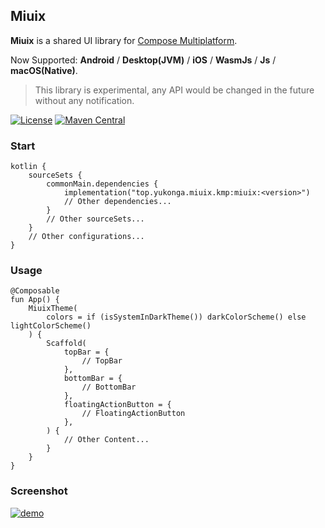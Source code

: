 ## Miuix

**Miuix** is a shared UI library for [Compose Multiplatform](https://www.jetbrains.com/compose-multiplatform/).

Now Supported: **Android** / **Desktop(JVM)** / **iOS** / **WasmJs** / **Js** / **macOS(Native)**.

> This library is experimental, any API would be changed in the future without any notification.

[![License](https://img.shields.io/github/license/miuix-kotlin-multiplatform/miuix)](LICENSE)
[![Maven Central](https://img.shields.io/maven-central/v/top.yukonga.miuix.kmp/miuix)](https://search.maven.org/search?q=g:top.yukonga.miuix.kmp)

### Start

```
kotlin {
    sourceSets {
        commonMain.dependencies {
            implementation("top.yukonga.miuix.kmp:miuix:<version>")
            // Other dependencies...
        }
        // Other sourceSets...
    }
    // Other configurations...
}
```

### Usage

```
@Composable
fun App() {
    MiuixTheme(
        colors = if (isSystemInDarkTheme()) darkColorScheme() else lightColorScheme()
    ) {
        Scaffold(
            topBar = {
                // TopBar
            },
            bottomBar = {
                // BottomBar
            },
            floatingActionButton = {
                // FloatingActionButton
            },
        ) {
            // Other Content...
        }
    }
}
```

### Screenshot

[![demo](https://github.com/miuix-kotlin-multiplatform/miuix/blob/main/screenshot/demo.webp?raw=true)]()